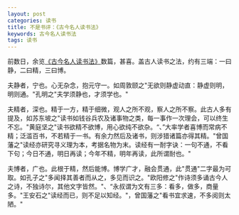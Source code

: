 ```yaml
---
layout: post
categories: 读书
title: 不是书评：《古今名人读书法》
keywords: 古今名人读书法
tags: 读书
---
```



前数日，余览[《古今名人读书法》](http://book.douban.com/subject/2327354/)数篇，甚喜。盖古人读书之法，约有三端：一曰静，二曰精，三曰博。

夫静者，宁也。心无杂念，抱元守一。如周敦颐之"无欲则静虚动直：静虚则明，明则通。"孔明之"夫学须静也，才须学也。"

夫精者，深也。精于一方，精于细微，观人之所不观，察人之所不察。此古人多有提及，如苏东坡之"读书如钱谷兵农及诸事物之类，每一事作一次理会，可以终生不忘。"黄庭坚之"读书欲精不欲博，用心欲纯不欲杂。“、”大率学者喜博而常病不精；泛滥百书，不若精于一书。有余力然后及诸书，则涉猎诸篇亦得其精。"曾国藩之"读经亦研究寻义理为本，考据名物为末。读经有一耐字诀：一句不通，不看下句；今日不通，明日再读；今年不精，明年再读，此所谓耐也。"

<!--more-->

夫博者，广也。此根于精，然后能博。博学广才，融会贯通，此"贯通"二字最为可取。如孔子之"多闻择其善者而从之，多见而识之。"欧阳修之"作诗须多诵古今人之诗，不独诗尔，其他文字皆然。"、“永叔谓为文有三多：看多，做多，商量多。"王安石之"读经而已，则不足以知经。"，曾国藩之"看书宜求速，不多阅则太陋。"